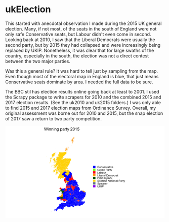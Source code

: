 # ukElection
This started with anecdotal observation I made during the 2015 UK general election. Many, if not most, of the seats in the south of England were not only safe Conservative seats, but Labour didn't even come in second.  Looking back at 2010, I saw that the Liberal Democrats were usually the second party, but by 2015 they had collapsed and were increasingly being replaced by UKIP. Nonetheless, it was clear that for large swaths of the country, especially in the south, the election was not a direct contest between the two major parties.

Was this a general rule? It was hard to tell just by sampling from the map. Even though most of the electoral map in England is blue, that just means Conservative seats dominate by area. I needed the full data to be sure.

The BBC stil has election results online going back at least to 2001. I used the Scrapy package to write scrapers for 2010 and the combined 2015 and 2017 election results. (See the uk2010 and uk2015 folders.) I was only able to find 2015 and 2017 election maps from Ordinance Survey. Overall, my original assessment was borne out for 2010 and 2015, but the snap election of 2017 saw a return to two party competition.

![Alt Text](https://github.com/DanielMorton/ukElection/blob/master/Winning%202015.png)
